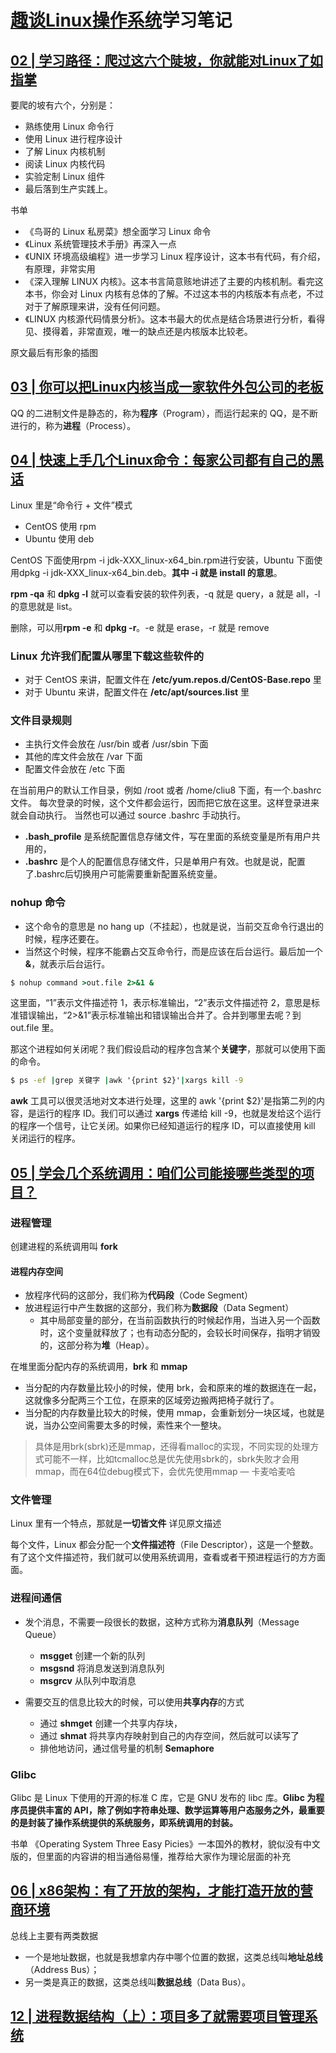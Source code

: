 # [趣谈Linux操作系统](https://time.geekbang.org/column/intro/164)学习笔记

## [02 | 学习路径：爬过这六个陡坡，你就能对Linux了如指掌](https://time.geekbang.org/column/article/87628)

要爬的坡有六个，分别是：

- 熟练使用 Linux 命令行
- 使用 Linux 进行程序设计
- 了解 Linux 内核机制
- 阅读 Linux 内核代码
- 实验定制 Linux 组件
- 最后落到生产实践上。

书单

- 《鸟哥的 Linux 私房菜》想全面学习 Linux 命令
- 《Linux 系统管理技术手册》再深入一点
- 《UNIX 环境高级编程》进一步学习 Linux 程序设计，这本书有代码，有介绍，有原理，非常实用
- 《深入理解 LINUX 内核》。这本书言简意赅地讲述了主要的内核机制。看完这本书，你会对 Linux 内核有总体的了解。不过这本书的内核版本有点老，不过对于了解原理来讲，没有任何问题。
- 《LINUX 内核源代码情景分析》。这本书最大的优点是结合场景进行分析，看得见、摸得着，非常直观，唯一的缺点还是内核版本比较老。

原文最后有形象的插图

## [03 | 你可以把Linux内核当成一家软件外包公司的老板](https://time.geekbang.org/column/article/88060)

QQ 的二进制文件是静态的，称为**程序**（Program），而运行起来的 QQ，是不断进行的，称为**进程**（Process）。

## [04 | 快速上手几个Linux命令：每家公司都有自己的黑话](https://time.geekbang.org/column/article/88761)

Linux 里是“命令行 + 文件”模式

- CentOS 使用 rpm
- Ubuntu 使用 deb

CentOS 下面使用rpm -i jdk-XXX_linux-x64_bin.rpm进行安装，Ubuntu 下面使用dpkg -i jdk-XXX_linux-x64_bin.deb。**其中 -i 就是 install 的意思**。

**rpm -qa** 和 **dpkg -l** 就可以查看安装的软件列表，-q 就是 query，a 就是 all，-l 的意思就是 list。

删除，可以用**rpm -e** 和 **dpkg -r**。-e 就是 erase，-r 就是 remove

### Linux 允许我们配置从哪里下载这些软件的

- 对于 CentOS 来讲，配置文件在 **/etc/yum.repos.d/CentOS-Base.repo** 里
- 对于 Ubuntu 来讲，配置文件在 **/etc/apt/sources.list** 里

### 文件目录规则
- 主执行文件会放在 /usr/bin 或者 /usr/sbin 下面
- 其他的库文件会放在 /var 下面
- 配置文件会放在 /etc 下面

在当前用户的默认工作目录，例如 /root 或者 /home/cliu8 下面，有一个.bashrc 文件。
每次登录的时候，这个文件都会运行，因而把它放在这里。这样登录进来就会自动执行。
当然也可以通过 source .bashrc 手动执行。

- **.bash_profile** 是系统配置信息存储文件，写在里面的系统变量是所有用户共用的，
- **.bashrc** 是个人的配置信息存储文件，只是单用户有效。也就是说，配置了.bashrc后切换用户可能需要重新配置系统变量。

### nohup 命令
- 这个命令的意思是 no hang up（不挂起），也就是说，当前交互命令行退出的时候，程序还要在。
- 当然这个时候，程序不能霸占交互命令行，而是应该在后台运行。最后加一个 **&**，就表示后台运行。

```cmd
$ nohup command >out.file 2>&1 &
```

这里面，“1”表示文件描述符 1，表示标准输出，“2”表示文件描述符 2，意思是标准错误输出，“2>&1”表示标准输出和错误输出合并了。合并到哪里去呢？到 out.file 里。

那这个进程如何关闭呢？我们假设启动的程序包含某个**关键字**，那就可以使用下面的命令。

```cmd
$ ps -ef |grep 关键字 |awk '{print $2}'|xargs kill -9
```

**awk** 工具可以很灵活地对文本进行处理，这里的 awk '{print $2}'是指第二列的内容，是运行的程序 ID。我们可以通过 **xargs** 传递给 kill -9，也就是发给这个运行的程序一个信号，让它关闭。如果你已经知道运行的程序 ID，可以直接使用 kill 关闭运行的程序。

## [05 | 学会几个系统调用：咱们公司能接哪些类型的项目？](https://time.geekbang.org/column/article/89251)

### 进程管理
创建进程的系统调用叫 **fork**

#### 进程内存空间
- 放程序代码的这部分，我们称为**代码段**（Code Segment）
- 放进程运行中产生数据的这部分，我们称为**数据段**（Data Segment）
    - 其中局部变量的部分，在当前函数执行的时候起作用，当进入另一个函数时，这个变量就释放了；也有动态分配的，会较长时间保存，指明才销毁的，这部分称为**堆**（Heap）。

在堆里面分配内存的系统调用，**brk** 和 **mmap**

- 当分配的内存数量比较小的时候，使用 brk，会和原来的堆的数据连在一起，这就像多分配两三个工位，在原来的区域旁边搬两把椅子就行了。
- 当分配的内存数量比较大的时候，使用 mmap，会重新划分一块区域，也就是说，当办公空间需要太多的时候，索性来个一整块。

> 具体是用brk(sbrk)还是mmap，还得看malloc的实现，不同实现的处理方式可能不一样，比如tcmalloc总是优先使用sbrk的，sbrk失败才会用mmap，而在64位debug模式下，会优先使用mmap
> — 卡麦哈麦哈

### 文件管理
Linux 里有一个特点，那就是**一切皆文件**
详见原文描述

每个文件，Linux 都会分配一个**文件描述符**（File Descriptor），这是一个整数。有了这个文件描述符，我们就可以使用系统调用，查看或者干预进程运行的方方面面。

### 进程间通信
- 发个消息，不需要一段很长的数据，这种方式称为**消息队列**（Message Queue）
    - **msgget** 创建一个新的队列
    - **msgsnd** 将消息发送到消息队列
    - **msgrcv** 从队列中取消息

- 需要交互的信息比较大的时候，可以使用**共享内存**的方式
    - 通过 **shmget** 创建一个共享内存块，
    - 通过 **shmat** 将共享内存映射到自己的内存空间，然后就可以读写了
    - 排他地访问，通过信号量的机制 **Semaphore**

### Glibc
Glibc 是 Linux 下使用的开源的标准 C 库，它是 GNU 发布的 libc 库。**Glibc 为程序员提供丰富的 API，除了例如字符串处理、数学运算等用户态服务之外，最重要的是封装了操作系统提供的系统服务，即系统调用的封装。**

书单
《Operating System Three Easy Picies》一本国外的教材，貌似没有中文版的，但里面的内容讲的相当通俗易懂，推荐给大家作为理论层面的补充

## [06 | x86架构：有了开放的架构，才能打造开放的营商环境](https://time.geekbang.org/column/article/89417)

总线上主要有两类数据

- 一个是地址数据，也就是我想拿内存中哪个位置的数据，这类总线叫**地址总线**（Address Bus）；
- 另一类是真正的数据，这类总线叫**数据总线**（Data Bus）。

## [12 | 进程数据结构（上）：项目多了就需要项目管理系统](https://time.geekbang.org/column/article/91550)

